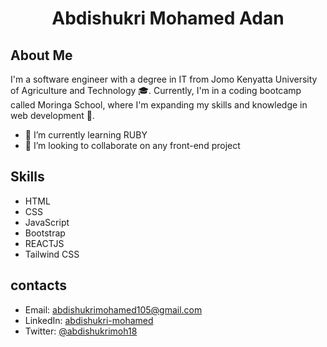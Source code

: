 #  <div align = "center">Abdishukri Mohamed Adan</div> 

## About Me 
I'm a software engineer with a degree in IT from Jomo Kenyatta University of Agriculture and Technology 🎓. Currently, I'm in a coding bootcamp called Moringa School, where I'm expanding my skills and knowledge in web development 🚀.

- 🌱 I’m currently learning RUBY
- 💞️ I’m looking to collaborate on any front-end project 

## Skills
 - HTML
 -  CSS
 -  JavaScript
 -  Bootstrap
 -  REACTJS
 -  Tailwind CSS

## contacts
   - Email: abdishukrimohamed105@gmail.com
   - LinkedIn: [abdishukri-mohamed](https://www.linkedin.com/in/abdishukri-mohamed/)
   - Twitter: [@abdishukrimoh18](https://twitter.com/AbdishukriMoh18)



